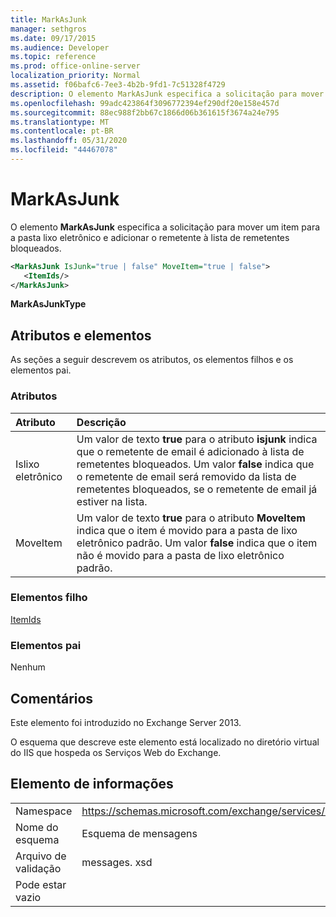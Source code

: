 ```yaml
---
title: MarkAsJunk
manager: sethgros
ms.date: 09/17/2015
ms.audience: Developer
ms.topic: reference
ms.prod: office-online-server
localization_priority: Normal
ms.assetid: f06bafc6-7ee3-4b2b-9fd1-7c51328f4729
description: O elemento MarkAsJunk especifica a solicitação para mover um item para a pasta lixo eletrônico e adicionar o remetente à lista de remetentes bloqueados.
ms.openlocfilehash: 99adc423864f3096772394ef290df20e158e457d
ms.sourcegitcommit: 88ec988f2bb67c1866d06b361615f3674a24e795
ms.translationtype: MT
ms.contentlocale: pt-BR
ms.lasthandoff: 05/31/2020
ms.locfileid: "44467078"
---
```

# <a name="markasjunk"></a>MarkAsJunk

O elemento **MarkAsJunk** especifica a solicitação para mover um item para a pasta lixo eletrônico e adicionar o remetente à lista de remetentes bloqueados. 
  
```XML
<MarkAsJunk IsJunk="true | false" MoveItem="true | false">
   <ItemIds/>
</MarkAsJunk>
```

 **MarkAsJunkType**
## <a name="attributes-and-elements"></a>Atributos e elementos

As seções a seguir descrevem os atributos, os elementos filhos e os elementos pai.
  
### <a name="attributes"></a>Atributos

|**Atributo**|**Descrição**|
|:-----|:-----|
|Islixo eletrônico  <br/> |Um valor de texto **true** para o atributo **isjunk** indica que o remetente de email é adicionado à lista de remetentes bloqueados. Um valor **false** indica que o remetente de email será removido da lista de remetentes bloqueados, se o remetente de email já estiver na lista.  <br/> |
|MoveItem  <br/> |Um valor de texto **true** para o atributo **MoveItem** indica que o item é movido para a pasta de lixo eletrônico padrão. Um valor **false** indica que o item não é movido para a pasta de lixo eletrônico padrão.  <br/> |
   
### <a name="child-elements"></a>Elementos filho

[ItemIds](itemids.md)
  
### <a name="parent-elements"></a>Elementos pai

Nenhum
  
## <a name="remarks"></a>Comentários

Este elemento foi introduzido no Exchange Server 2013.
  
O esquema que descreve este elemento está localizado no diretório virtual do IIS que hospeda os Serviços Web do Exchange.
  
## <a name="element-information"></a>Elemento de informações

|||
|:-----|:-----|
|Namespace  <br/> |https://schemas.microsoft.com/exchange/services/2006/messages  <br/> |
|Nome do esquema  <br/> |Esquema de mensagens  <br/> |
|Arquivo de validação  <br/> |messages. xsd  <br/> |
|Pode estar vazio  <br/> ||
   

